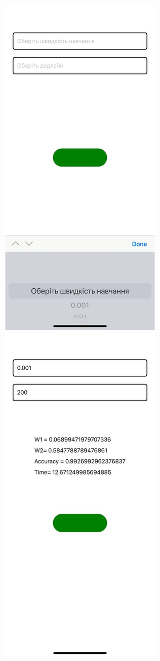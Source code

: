 ![labpic](https://github.com/nikitalukash01/rts/blob/main/lab_3.2/sources/photo_2021-05-06_20-48-18%20(2).jpg)
![labpic](https://github.com/nikitalukash01/rts/blob/main/lab_3.2/sources/photo_2021-05-06_20-48-18.jpg)
